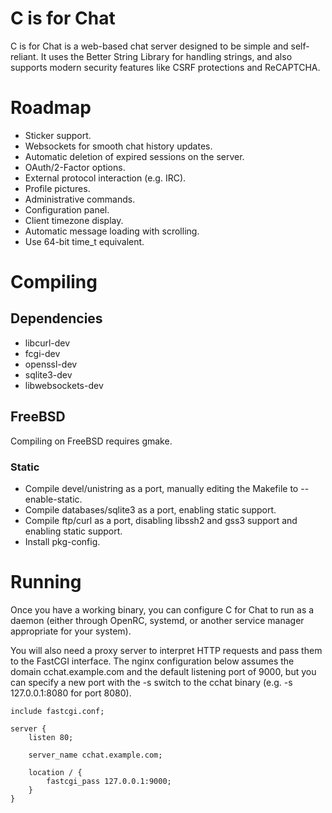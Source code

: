 
# C is for Chat

C is for Chat is a web-based chat server designed to be simple and self-reliant. It uses the Better String Library for handling strings, and also supports modern security features like CSRF protections and ReCAPTCHA.

# Roadmap

 * Sticker support.
 * Websockets for smooth chat history updates.
 * Automatic deletion of expired sessions on the server.
 * OAuth/2-Factor options.
 * External protocol interaction (e.g. IRC).
 * Profile pictures.
 * Administrative commands.
 * Configuration panel.
 * Client timezone display.
 * Automatic message loading with scrolling.
 * Use 64-bit time\_t equivalent.

# Compiling

## Dependencies

 * libcurl-dev
 * fcgi-dev
 * openssl-dev
 * sqlite3-dev
 * libwebsockets-dev

## FreeBSD

Compiling on FreeBSD requires gmake.

### Static

 * Compile devel/unistring as a port, manually editing the Makefile to --enable-static.
 * Compile databases/sqlite3 as a port, enabling static support.
 * Compile ftp/curl as a port, disabling libssh2 and gss3 support and enabling static support.
 * Install pkg-config.

# Running

Once you have a working binary, you can configure C for Chat to run as a daemon (either through OpenRC, systemd, or another service manager appropriate for your system).

You will also need a proxy server to interpret HTTP requests and pass them to the FastCGI interface. The nginx configuration below assumes the domain cchat.example.com and the default listening port of 9000, but you can specify a new port with the -s switch to the cchat binary (e.g. -s 127.0.0.1:8080 for port 8080).

```
include fastcgi.conf;

server {
	listen 80;

	server_name cchat.example.com;

	location / {
		fastcgi_pass 127.0.0.1:9000;
	}
}
```

